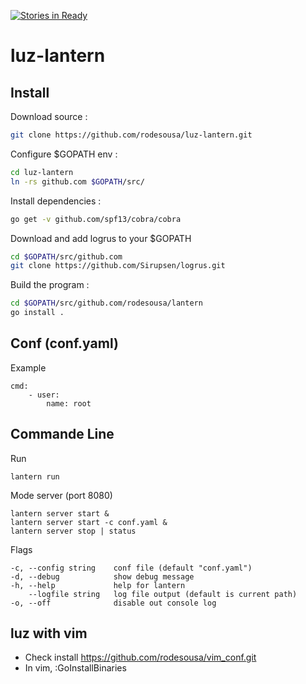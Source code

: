 [![Stories in Ready](https://badge.waffle.io/rodesousa/luz-lantern.png?label=ready&title=Ready)](https://waffle.io/rodesousa/luz-lantern)
# luz-lantern

## Install

Download source :
```bash
git clone https://github.com/rodesousa/luz-lantern.git
```
Configure $GOPATH env :
```bash 
cd luz-lantern
ln -rs github.com $GOPATH/src/
```
Install dependencies :
```bash
go get -v github.com/spf13/cobra/cobra
```
Download and add logrus to your $GOPATH
```bash
cd $GOPATH/src/github.com
git clone https://github.com/Sirupsen/logrus.git
```
Build the program :
```bash
cd $GOPATH/src/github.com/rodesousa/lantern
go install .
```
## Conf (conf.yaml)

Example
```
cmd:
    - user:
        name: root
```

## Commande Line

Run
```
lantern run 
```

Mode server (port 8080)
```
lantern server start &
lantern server start -c conf.yaml &
lantern server stop | status
```

Flags
```
-c, --config string    conf file (default "conf.yaml")
-d, --debug            show debug message
-h, --help             help for lantern
    --logfile string   log file output (default is current path)
-o, --off              disable out console log
```

## luz with vim

- Check install https://github.com/rodesousa/vim_conf.git
- In vim, :GoInstallBinaries
